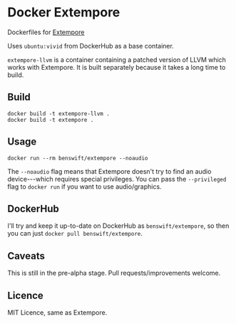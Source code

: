 # Docker Extempore

Dockerfiles for [Extempore](http://github.com/digego/extempore)

Uses `ubuntu:vivid` from DockerHub as a base container.

`extempore-llvm` is a container containing a patched version of LLVM
which works with Extempore. It is built separately because it takes a
long time to build.

## Build

```
docker build -t extempore-llvm .
docker build -t extempore .
```

## Usage

```
docker run --rm benswift/extempore --noaudio
```

The `--noaudio` flag means that Extempore doesn't try to find an audio
device---which requires special privileges. You can pass the
`--privileged` flag to `docker run` if you want to use audio/graphics.

## DockerHub

I'll try and keep it up-to-date on DockerHub as `benswift/extempore`,
so then you can just `docker pull benswift/extempore`.

## Caveats

This is still in the pre-alpha stage. Pull requests/improvements
welcome.

## Licence

MIT Licence, same as Extempore.
